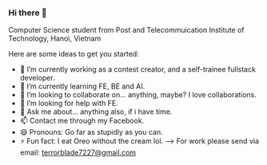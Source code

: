 ### Hi there 👋

Computer Science student from Post and Telecommuication Institute of Technology, Hanoi, Vietnam

Here are some ideas to get you started:

- 🔭 I’m currently working as a contest creator, and a self-trainee fullstack developer.
- 🌱 I’m currently learning FE, BE and AI.
- 👯 I’m looking to collaborate on... anything, maybe? I love collaborations.
- 🤔 I’m looking for help with FE.
- 💬 Ask me about... anything also, if i have time.
- 📫 Contact me through my Facebook.
- 😄 Pronouns: Go far as stupidly as you can.
- ⚡ Fun fact: I eat Oreo without the cream lol.
--> For work please send via email: terrorblade7227@gmail.com
